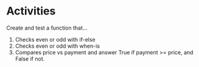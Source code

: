 # Activities

Create and test a function that...

1. Checks even or odd with if-else
2. Checks even or odd with when-is
3. Compares price vs payment and answer True if payment >= price, and False if not.